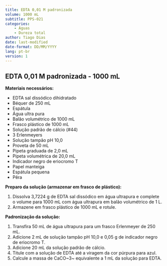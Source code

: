 ```yaml
---
title: EDTA 0,01 M padronizada
volume: 1000 mL
subtitle: PPS-021
categories:
    - Águas
    - Dureza total
author: Tiago Dias
date: last-modified
date-format: DD/MM/YYYY
lang: pt-br
version: 1
---
```


## EDTA 0,01 M padronizada - 1000 mL

**Materiais necessários:**

- EDTA sal dissódico dihidratado
- Béquer de 250 mL
- Espátula
- Água ultra pura
- Balão volumétrico de 1000 mL
- Frasco plástico de 1000 mL
- Solução padrão de cálcio (#44)
- 3 Erlenmeyers
- Solução tampão pH 10,0
- Proveta de 50 mL
- Pipeta graduada de 2,0 mL
- Pipeta volumétrica de 20,0 mL
- Indicador negro de eriocromo T
- Papel manteiga
- Espátula pequena
- Pêra

**Preparo da solução (armazenar em frasco de plástico):**

1. Dissolva 3,7224 g de EDTA sal dissódico em água ultrapura e complete o volume para 1000 mL com água ultrapura em balão volumétrico de 1 L.
2. Armazene em frasco plástico de 1000 mL e rotule.

**Padronização da solução:**

1. Transfira 50 mL de água ultrapura para um frasco Erlenmeyer de 250 mL.
2. Adicione 2 mL de solução tampão pH 10,0 e 0,05 g de indicador negro de eriocromo T.
3. Adicione 20 mL da solução padrão de cálcio.
4. Titule com a solução de EDTA até a viragem da cor púrpura para azul.
5. Calcule a massa de CaCO~3~ equivalente a 1 mL da solução para EDTA.
